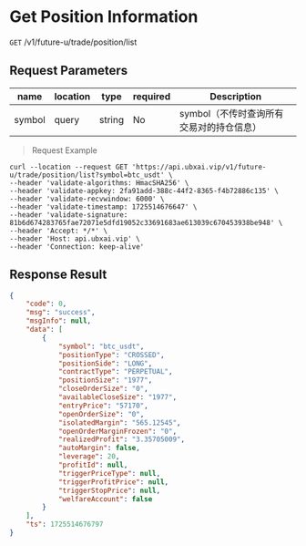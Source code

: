 # Get Position Information

`GET` /v1/future-u/trade/position/list

## Request Parameters

| name   | location  | type   | required | Description                                     |
| ------ | ----- | ------ | ---- | ---------------------------------------- |
| symbol | query | string | No   | symbol（不传时查询所有交易对的持仓信息） |

> Request Example

```shell
curl --location --request GET 'https://api.ubxai.vip/v1/future-u/trade/position/list?symbol=btc_usdt' \
--header 'validate-algorithms: HmacSHA256' \
--header 'validate-appkey: 2fa91add-388c-44f2-8365-f4b72886c135' \
--header 'validate-recvwindow: 6000' \
--header 'validate-timestamp: 1725514676647' \
--header 'validate-signature: 81b6d674283765fae72071e5dfd19052c33691683ae613039c670453938be948' \
--header 'Accept: */*' \
--header 'Host: api.ubxai.vip' \
--header 'Connection: keep-alive' 
```

## Response Result

```json
{
    "code": 0,
    "msg": "success",
    "msgInfo": null,
    "data": [
        {
            "symbol": "btc_usdt",
            "positionType": "CROSSED",
            "positionSide": "LONG",
            "contractType": "PERPETUAL",
            "positionSize": "1977",
            "closeOrderSize": "0",
            "availableCloseSize": "1977",
            "entryPrice": "57170",
            "openOrderSize": "0",
            "isolatedMargin": "565.12545",
            "openOrderMarginFrozen": "0",
            "realizedProfit": "3.35705009",
            "autoMargin": false,
            "leverage": 20,
            "profitId": null,
            "triggerPriceType": null,
            "triggerProfitPrice": null,
            "triggerStopPrice": null,
            "welfareAccount": false
        }
    ],
    "ts": 1725514676797
}
```

